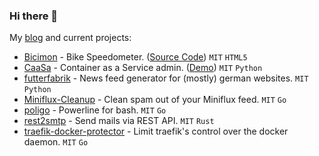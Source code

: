 ### Hi there 👋

My [blog](https://knrdl.github.io/) and current projects:

- [Bicimon](https://knrdl.github.io/bicimon/) - Bike Speedometer. ([Source Code](https://github.com/knrdl/bicimon)) `MIT` `HTML5`
- [CaaSa](https://github.com/knrdl/caasa) - Container as a Service admin. ([Demo](https://knrdl.github.io/caasa/)) `MIT` `Python`
- [futterfabrik](https://github.com/knrdl/futterfabrik) - News feed generator for (mostly) german websites. `MIT` `Python`
- [Miniflux-Cleanup](https://github.com/knrdl/miniflux-cleanup) - Clean spam out of your Miniflux feed. `MIT` `Go`
- [poligo](https://github.com/knrdl/poligo) - Powerline for bash. `MIT` `Go`
- [rest2smtp](https://github.com/knrdl/rest2smtp) - Send mails via REST API. `MIT` `Rust`
- [traefik-docker-protector](https://github.com/knrdl/traefik-docker-protector) - Limit traefik's control over the docker daemon. `MIT` `Go`
